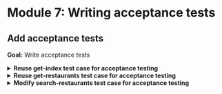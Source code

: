 # Module 7: Writing acceptance tests

## Add acceptance tests

**Goal:** Write acceptance tests

<details>
<summary><b>Reuse get-index test case for acceptance testing</b></summary><p>

1. In the `tests/steps/when.js`, we need to add new functions to invoke functions remotely via API Gateway. **Replace** `tests/steps/when.js` with the following

```javascript
const APP_ROOT = '../../'
const _ = require('lodash')
const aws4 = require('aws4')
const URL = require('url')
const http = require('superagent-promise')(require('superagent'), Promise)
const mode = process.env.TEST_MODE

const respondFrom = async (httpRes) => {
  const contentType = _.get(httpRes, 'headers.content-type', 'application/json')
  const body = 
    contentType === 'application/json'
      ? httpRes.body
      : httpRes.text

  return { 
    statusCode: httpRes.status,
    body: body,
    headers: httpRes.headers
  }
}

const signHttpRequest = (url, httpReq) => {
  const urlData = URL.parse(url)
  const opts = {
    host: urlData.hostname, 
    path: urlData.pathname
  }

  aws4.sign(opts)

  httpReq
    .set('Host', opts.headers['Host'])
    .set('X-Amz-Date', opts.headers['X-Amz-Date'])
    .set('Authorization', opts.headers['Authorization'])

  if (opts.headers['X-Amz-Security-Token']) {
    httpReq.set('X-Amz-Security-Token', opts.headers['X-Amz-Security-Token'])
  }
}

const viaHttp = async (relPath, method, opts) => {
  const root = process.env.TEST_ROOT
  const url = `${root}/${relPath}`
  console.log(`invoking via HTTP ${method} ${url}`)

  try {
    const httpReq = http(method, url)

    const body = _.get(opts, "body")
    if (body) {      
      httpReq.send(body)
    }

    if (_.get(opts, "iam_auth", false) === true) {
      signHttpRequest(url, httpReq)
    }

    const authHeader = _.get(opts, "auth")
    if (authHeader) {
      httpReq.set('Authorization', authHeader)
    }

    const res = await httpReq
    return respondFrom(res)
  } catch (err) {
    if (err.status) {
      return {
        statusCode: err.status,
        headers: err.response.headers
      }
    } else {
      throw err
    }
  }
}

const viaHandler = async (event, functionName) => {
  const handler = require(`${APP_ROOT}/functions/${functionName}`).handler

  const context = {}
  const response = await handler(event, context)
  const contentType = _.get(response, 'headers.Content-Type', 'application/json');
  if (response.body && contentType === 'application/json') {
    response.body = JSON.parse(response.body);
  }
  return response
}

const we_invoke_get_index = () => viaHandler({}, 'get-index')

const we_invoke_get_restaurants = () => viaHandler({}, 'get-restaurants')

const we_invoke_search_restaurants = theme => {
  let event = {
    body: JSON.stringify({ theme })
  }
  return viaHandler(event, 'search-restaurants')
}

module.exports = {
  we_invoke_get_index,
  we_invoke_get_restaurants,
  we_invoke_search_restaurants
}
```

2. Staying in the `tests/steps/when.js` file, **replace** the `we_invoke_get_index` function with the following (which toggles between invoking function locally and remotely based on the `mode` variable).

```javascript
const we_invoke_get_index = async () => {
  const res = 
    mode === 'handler' 
      ? await viaHandler({}, 'get-index')
      : await viaHttp('', 'GET')

  return res
}
```

3. Open `tests/steps/init.js` and add a new `TEST_ROOT` environment variable (to the `init` function), using the API Gateway endpoint you have deployed.

Your `init` function should look like this (**remember to replace the URLs with your deployed URL and the restaurants table name**)

```javascript
const init = async () => {
  if (initialized) {
    return
  }

  process.env.TEST_ROOT = "https://xxx.execute-api.us-east-1.amazonaws.com/dev"
  process.env.restaurants_api = "https://xxx.execute-api.us-east-1.amazonaws.com/dev/restaurants"
  process.env.restaurants_table = "<replace with your table>"
  process.env.AWS_REGION = "us-east-1"
  
  const { credentials } = await promisify(awscred.load)()
  
  process.env.AWS_ACCESS_KEY_ID     = credentials.accessKeyId
  process.env.AWS_SECRET_ACCESS_KEY = credentials.secretAccessKey

  if (credentials.sessionToken) {
    process.env.AWS_SESSION_TOKEN = credentials.sessionToken
  }

  console.log('AWS credential loaded')

  initialized = true
}
```

4. Open the `package.json` file at the project root, **add** `TEST_MODE` to integration test script, and add an acceptance test script

```json
"scripts": {
  "test": "TEST_MODE=handler mocha tests/test_cases --reporter spec",
  "acceptance": "TEST_MODE=http mocha tests/test_cases --reporter spec"
},
```

5. Run the acceptance test

`npm run acceptance`

and see that the `get-index` function is failing

```
  When we invoke the GET / endpoint
AWS credential loaded
invoking via HTTP GET https://exun14zd2h.execute-api.us-east-1.amazonaws.com/dev/
    1) Should return the index page with 8 restaurants

  1) When we invoke the GET / endpoint
       Should return the index page with 8 restaurants:
     AssertionError: expected undefined to equal 'text/html; charset=UTF-8'
      at Context.it (tests/test_cases/get-index.js:13:44)
      at <anonymous>
      at process._tickCallback (internal/process/next_tick.js:188:7)
```

This is because the HTTP client `superagent` lower-cases the `Content-Type` automatically.

6. Modify `tests/test_cases/get-index.js` to look for `content-type` instead of `Content-Type`

```javascript
expect(res.headers['content-type']).to.equal('text/html; charset=UTF-8')
```

7. Modify `functions/get-index.js` to return `content-type` header instead of `Content-Type`

```javascript
const response = {
  statusCode: 200,
  headers: {
    'content-type': 'text/html; charset=UTF-8'
  },
  body: html
}
```

8. Modify `tests/steps/when.js` to look for `content-type` instead of `Content-Type`

```javascript
const viaHandler = async (event, functionName) => {
  const handler = require(`${APP_ROOT}/functions/${functionName}`).handler
  console.log(`invoking via handler function ${functionName}`)

  const context = {}
  const response = await handler(event, context)
  const contentType = _.get(response, 'headers.content-type', 'application/json');
  if (response.body && contentType === 'application/json') {
    response.body = JSON.parse(response.body);
  }
  return response
}
```

9. Re-run the acceptance test

`npm run acceptance`

and see that the `get-index` function is now passing

```
  When we invoke the GET / endpoint
AWS credential loaded
invoking via HTTP GET https://sr73zpk0el.execute-api.us-east-1.amazonaws.com/dev/
    ✓ Should return the index page with 8 restaurants (658ms)
```

</p></details>

<details>
<summary><b>Reuse get-restaurants test case for acceptance testing</b></summary><p>

1. Open `tests/steps/when.js` and **replace** the `we_invoke_get_restaurants` function so we can toggle between invoking function locally and remotely

```javascript
const we_invoke_get_restaurants = async () => {
  const res =
    mode === 'handler' 
      ? await viaHandler({}, 'get-restaurants')
      : await viaHttp('restaurants', 'GET', { iam_auth: true })

  return res
}
```

2. Re-run the acceptance test

`npm run acceptance`

and see that both `get-index` and `get-restaurants` tests are passing

```
  When we invoke the GET / endpoint
AWS credential loaded
invoking via HTTP GET https://exun14zd2h.execute-api.us-east-1.amazonaws.com/dev/
    ✓ Should return the index page with 8 restaurants (632ms)

  When we invoke the GET /restaurants endpoint
invoking via HTTP GET https://exun14zd2h.execute-api.us-east-1.amazonaws.com/dev/restaurants
    ✓ Should return an array of 8 restaurants (380ms)
```

</p></details>

<details>
<summary><b>Modify search-restaurants test case for acceptance testing</b></summary><p>

1. Open `tests/steps/when.js` and **replace** the `we_invoke_search_restaurants` function with the following so we can toggle between invoking function locally and remotely

```javascript
const we_invoke_search_restaurants = theme => {
  let event = {
    body: JSON.stringify({ theme })
  }
  
  const res = 
    mode === 'handler'
      ? viaHandler(event, 'search-restaurants')
      : viaHttp('restaurants/search', 'POST', event)

  return res
}
```

2. Re-run the acceptance tests

`npm run acceptance`

and see that all 3 tests are passing

```
  When we invoke the GET / endpoint
AWS credential loaded
invoking via HTTP GET https://sr73zpk0el.execute-api.us-east-1.amazonaws.com/dev/
    ✓ Should return the index page with 8 restaurants (1196ms)

  When we invoke the GET /restaurants endpoint
invoking via HTTP GET https://sr73zpk0el.execute-api.us-east-1.amazonaws.com/dev/restaurants
    ✓ Should return an array of 8 restaurants (394ms)

  When we invoke the POST /restaurants/search endpoint with theme 'cartoon'
invoking via HTTP POST https://sr73zpk0el.execute-api.us-east-1.amazonaws.com/dev/restaurants/search
    ✓ Should return an array of 4 restaurants (2138ms)


  3 passing (4s)
```

3. Re-run the **integration tests**

`npm run test`

and check that all 3 tests are still passing as well

```
  When we invoke the GET / endpoint
AWS credential loaded
loading index.html...
loaded
    ✓ Should return the index page with 8 restaurants (740ms)

  When we invoke the GET /restaurants endpoint
    ✓ Should return an array of 8 restaurants (1269ms)

  When we invoke the POST /restaurants/search endpoint with theme 'cartoon'
    ✓ Should return an array of 4 restaurants (253ms)


  3 passing (2s)
```

</p></details>